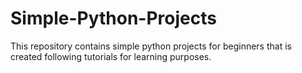 # Simple-Python-Projects
This repository contains simple python projects for beginners that is created following tutorials for learning purposes.
